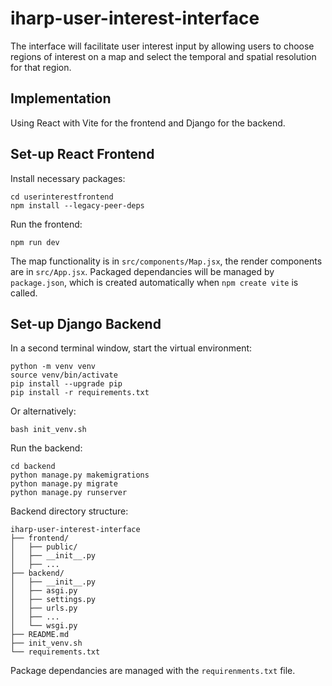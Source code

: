 # iharp-user-interest-interface
The interface will facilitate user interest input by allowing users to choose regions of interest on a map and select the temporal and spatial resolution for that region.

## Implementation
Using React with Vite for the frontend and Django for the backend.

## Set-up React Frontend

Install necessary packages:

    cd userinterestfrontend
    npm install --legacy-peer-deps

Run the frontend:

    npm run dev 

The map functionality is in `src/components/Map.jsx`, the render components are in `src/App.jsx`. Packaged dependancies will be managed by `package.json`, which is created automatically when `npm create vite` is called.

## Set-up Django Backend

In a second terminal window, start the virtual environment:

    python -m venv venv
    source venv/bin/activate
    pip install --upgrade pip
    pip install -r requirements.txt

Or alternatively:

    bash init_venv.sh

Run the backend:

    cd backend
    python manage.py makemigrations
    python manage.py migrate
    python manage.py runserver

Backend directory structure:

    iharp-user-interest-interface
    ├── frontend/
    │   ├── public/
    │   ├── __init__.py
    │   ├── ...
    ├── backend/
    │   ├── __init__.py
    │   ├── asgi.py
    │   ├── settings.py
    │   ├── urls.py
    │   ├── ...
    │   └── wsgi.py
    ├── README.md
    ├── init_venv.sh
    └── requirements.txt


Package dependancies are managed with the `requirenments.txt` file. 
